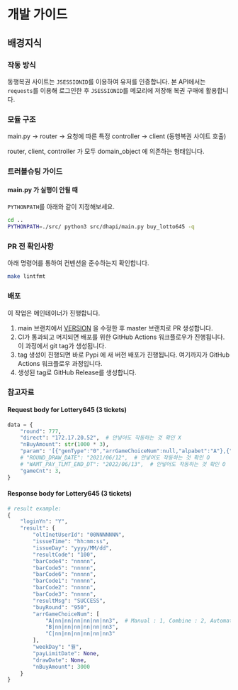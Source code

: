 # 개발 가이드

## 배경지식

### 작동 방식

동행복권 사이트는 `JSESSIONID`를 이용하여 유저를 인증합니다. 본 API에서는 `requests`를 이용해 로그인한 후 `JSESSIONID`를 메모리에 저장해 복권 구매에 활용합니다.

### 모듈 구조

main.py -> router -> 요청에 따른 특정 controller -> client (동행복권 사이트 호출)

router, client, controller 가 모두 domain_object 에 의존하는 형태입니다.

### 트러블슈팅 가이드

#### main.py 가 실행이 안될 때

`PYTHONPATH`를 아래와 같이 지정해보세요.

```sh
cd ..
PYTHONPATH=./src/ python3 src/dhapi/main.py buy_lotto645 -q
```

### PR 전 확인사항

아래 명령어를 통하여 컨벤션을 준수하는지 확인합니다.

```sh
make lintfmt
```

### 배포

이 작업은 메인테이너가 진행합니다.

1. main 브랜치에서 [VERSION](./VERSION) 을 수정한 후 master 브랜치로 PR 생성합니다.
2. CI가 통과되고 머지되면 배포를 위한 GitHub Actions 워크플로우가 진행됩니다. 이 과정에서 git tag가 생성됩니다.
3. tag 생성이 진행되면 바로 Pypi 에 새 버전 배포가 진행됩니다. 여기까지가 GitHub Actions 워크플로우 과정입니다.
4. 생성된 tag로 GitHub Release를 생성합니다.

### 참고자료

#### Request body for Lottery645 (3 tickets)

```python
data = {
    "round": 777,
    "direct": "172.17.20.52",  # 안넣어도 작동하는 것 확인 X
    "nBuyAmount": str(1000 * 3),
    "param": '[{"genType":"0","arrGameChoiceNum":null,"alpabet":"A"},{"genType":"0","arrGameChoiceNum":null,"alpabet":"B"},{"genType":"0","arrGameChoiceNum":null,"alpabet":"C"}]',
    # "ROUND_DRAW_DATE": "2021/06/12",  # 안넣어도 작동하는 것 확인 O
    # "WAMT_PAY_TLMT_END_DT": "2022/06/13",  # 안넣어도 작동하는 것 확인 O
    "gameCnt": 3,
}
```

#### Response body for Lottery645 (3 tickets)

```python
# result example:
{
    "loginYn": "Y",
    "result": {
        "oltInetUserId": "00NNNNNNN",
        "issueTime": "hh:mm:ss",
        "issueDay": "yyyy/MM/dd",
        "resultCode": "100",
        "barCode4": "nnnnn",
        "barCode5": "nnnnn",
        "barCode6": "nnnnn",
        "barCode1": "nnnnn",
        "barCode2": "nnnnn",
        "barCode3": "nnnnn",
        "resultMsg": "SUCCESS",
        "buyRound": "950",
        "arrGameChoiceNum": [
            "A|nn|nn|nn|nn|nn|nn3",  # Manual : 1, Combine : 2, Automatic : 3
            "B|nn|nn|nn|nn|nn|nn3",
            "C|nn|nn|nn|nn|nn|nn3"
        ],
        "weekDay": "월",
        "payLimitDate": None,
        "drawDate": None,
        "nBuyAmount": 3000
    }
}
```
